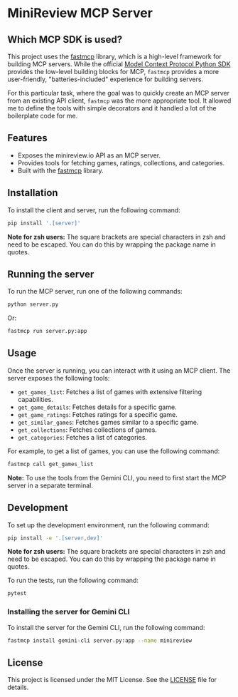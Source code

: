# MiniReview MCP Server

## Which MCP SDK is used?

This project uses the [fastmcp](https://github.com/jlowin/fastmcp) library, which is a
high-level framework for building MCP servers. While the official
[Model Context Protocol Python SDK](https://github.com/modelcontextprotocol/python-sdk)
provides the low-level building blocks for MCP, `fastmcp` provides a more
user-friendly, "batteries-included" experience for building servers.

For this particular task, where the goal was to quickly create an MCP server
from an existing API client, `fastmcp` was the more appropriate tool. It allowed
me to define the tools with simple decorators and it handled a lot of the
boilerplate code for me.

## Features

- Exposes the minireview.io API as an MCP server.
- Provides tools for fetching games, ratings, collections, and categories.
- Built with the [fastmcp](https://github.com/modelcontextprotocol/fastmcp)
  library.

## Installation

To install the client and server, run the following command:

```bash
pip install '.[server]'
```

**Note for zsh users:** The square brackets are special characters in zsh and need
to be escaped. You can do this by wrapping the package name in quotes.

## Running the server

To run the MCP server, run one of the following commands:

```bash
python server.py
```

Or:

```bash
fastmcp run server.py:app
```

## Usage

Once the server is running, you can interact with it using an MCP client. The
server exposes the following tools:

- `get_games_list`: Fetches a list of games with extensive filtering
  capabilities.
- `get_game_details`: Fetches details for a specific game.
- `get_game_ratings`: Fetches ratings for a specific game.
- `get_similar_games`: Fetches games similar to a specific game.
- `get_collections`: Fetches collections of games.
- `get_categories`: Fetches a list of categories.

For example, to get a list of games, you can use the following command:

```bash
fastmcp call get_games_list
```

**Note:** To use the tools from the Gemini CLI, you need to first start the MCP
server in a separate terminal.

## Development

To set up the development environment, run the following command:

```bash
pip install -e '.[server,dev]'
```

**Note for zsh users:** The square brackets are special characters in zsh and need
to be escaped. You can do this by wrapping the package name in quotes.

To run the tests, run the following command:

```bash
pytest
```

### Installing the server for Gemini CLI

To install the server for the Gemini CLI, run the following command:

```bash
fastmcp install gemini-cli server.py:app --name minireview
```

## License

This project is licensed under the MIT License. See the [LICENSE](LICENSE) file
for details.
